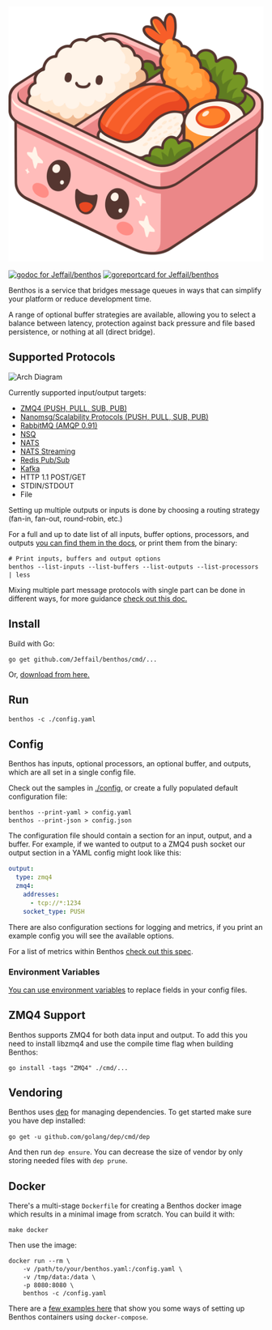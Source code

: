 ![Benthos](icon.png "Benthos")

[![godoc for Jeffail/benthos][1]][2]
[![goreportcard for Jeffail/benthos][3]][4]

Benthos is a service that bridges message queues in ways that can simplify your
platform or reduce development time.

A range of optional buffer strategies are available, allowing you to select a
balance between latency, protection against back pressure and file based
persistence, or nothing at all (direct bridge).

## Supported Protocols

![Arch Diagram](resources/img/inputs_doodle.png "Benthos Inputs")

Currently supported input/output targets:

- [ZMQ4 (PUSH, PULL, SUB, PUB)][zmq]
- [Nanomsg/Scalability Protocols (PUSH, PULL, SUB, PUB)][nanomsg]
- [RabbitMQ (AMQP 0.91)][rabbitmq]
- [NSQ][nsq]
- [NATS][nats]
- [NATS Streaming][natsstreaming]
- [Redis Pub/Sub][redispubsub]
- [Kafka][kafka]
- HTTP 1.1 POST/GET
- STDIN/STDOUT
- File

Setting up multiple outputs or inputs is done by choosing a routing strategy
(fan-in, fan-out, round-robin, etc.)

For a full and up to date list of all inputs, buffer options, processors, and
outputs [you can find them in the docs][7], or print them from the binary:

```
# Print inputs, buffers and output options
benthos --list-inputs --list-buffers --list-outputs --list-processors | less
```

Mixing multiple part message protocols with single part can be done in different
ways, for more guidance [check out this doc.][5]

## Install

Build with Go:

``` shell
go get github.com/Jeffail/benthos/cmd/...
```

Or, [download from here.](https://github.com/Jeffail/benthos/releases)

## Run

``` shell
benthos -c ./config.yaml
```

## Config

Benthos has inputs, optional processors, an optional buffer, and outputs, which
are all set in a single config file.

Check out the samples in [./config](config), or create a fully populated default
configuration file:

``` shell
benthos --print-yaml > config.yaml
benthos --print-json > config.json
```

The configuration file should contain a section for an input, output, and a
buffer. For example, if we wanted to output to a ZMQ4 push socket our output
section in a YAML config might look like this:

``` yaml
output:
  type: zmq4
  zmq4:
    addresses:
      - tcp://*:1234
    socket_type: PUSH
```

There are also configuration sections for logging and metrics, if you print an
example config you will see the available options.

For a list of metrics within Benthos [check out this spec][6].

### Environment Variables

[You can use environment variables][8] to replace fields in your config files.

## ZMQ4 Support

Benthos supports ZMQ4 for both data input and output. To add this you need to
install libzmq4 and use the compile time flag when building Benthos:

``` shell
go install -tags "ZMQ4" ./cmd/...
```

## Vendoring

Benthos uses [dep][dep] for managing dependencies. To get started make sure you
have dep installed:

`go get -u github.com/golang/dep/cmd/dep`

And then run `dep ensure`. You can decrease the size of vendor by only storing
needed files with `dep prune`.

## Docker

There's a multi-stage `Dockerfile` for creating a Benthos docker image which
results in a minimal image from scratch. You can build it with:

``` shell
make docker
```

Then use the image:

``` shell
docker run --rm \
	-v /path/to/your/benthos.yaml:/config.yaml \
	-v /tmp/data:/data \
	-p 8080:8080 \
	benthos -c /config.yaml
```

There are a [few examples here][9] that show you some ways of setting up Benthos
containers using `docker-compose`.

[1]: https://godoc.org/github.com/Jeffail/benthos?status.svg
[2]: http://godoc.org/github.com/Jeffail/benthos
[3]: https://goreportcard.com/badge/github.com/Jeffail/benthos
[4]: https://goreportcard.com/report/Jeffail/benthos
[5]: resources/docs/multipart.md
[6]: resources/docs/metrics.md
[7]: resources/docs
[8]: resources/docs/environment_vars.md
[9]: resources/docker/compose_examples
[dep]: https://github.com/golang/dep
[zmq]: http://zeromq.org/
[nanomsg]: http://nanomsg.org/
[rabbitmq]: https://www.rabbitmq.com/
[nsq]: http://nsq.io/
[nats]: http://nats.io/
[natsstreaming]: https://nats.io/documentation/streaming/nats-streaming-intro/
[redispubsub]: https://redis.io/topics/pubsub
[kafka]: https://kafka.apache.org/
